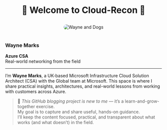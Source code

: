 <!-- README.md or _index.md -->

<!-- Top-centre welcome message -->
<div align="center">
  <h1>👋 Welcome to Cloud-Recon 👋</h1>
</div>

<!-- Hero image (centre) -->
<div align="center">
  <img src="/Azure-Blog/assets/images/Cloud-Recon.webp" alt="Wayne and Dogs" style="max-width: 700px; border-radius: 12px; margin-top: 10px;" />
</div>

<!-- Profile block (top left as normal markdown) -->
<br />

### Wayne Marks

**Azure CSA**  
Real-world networking from the field

---

I’m **Wayne Marks**, a UK-based Microsoft Infrastructure Cloud Solution Architect (CSA) with the Global team at Microsoft. This space is where I share practical insights, architectures, and real-world lessons from working with customers across Azure.

> 💠 *This GitHub blogging project is new to me* — it’s a learn-and-grow-together exercise.  
> My goal is to capture and share useful, hands-on guidance.  
> I’ll keep the content focused, practical, and transparent about what works (and what doesn’t) in the field.
